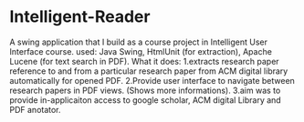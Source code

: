 Intelligent-Reader
==================

A swing application that I build as a course project in Intelligent User Interface course.
used: Java Swing, HtmlUnit (for extraction), Apache Lucene (for text search in PDF).
What it does:
1.extracts research paper reference to and from a particular research paper from ACM digital library automatically for opened PDF.
2.Provide user interface to navigate between research papers in PDF views. (Shows more informations).
3.aim was to provide in-applicaiton access to google scholar, ACM digital Library and PDF anotator.

